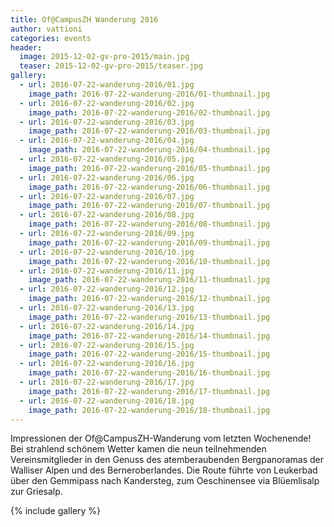 ```yaml
---
title: Of@CampusZH Wanderung 2016
author: vattioni
categories: events
header:
  image: 2015-12-02-gv-pro-2015/main.jpg
  teaser: 2015-12-02-gv-pro-2015/teaser.jpg
gallery:
  - url: 2016-07-22-wanderung-2016/01.jpg
    image_path: 2016-07-22-wanderung-2016/01-thumbnail.jpg
  - url: 2016-07-22-wanderung-2016/02.jpg
    image_path: 2016-07-22-wanderung-2016/02-thumbnail.jpg
  - url: 2016-07-22-wanderung-2016/03.jpg
    image_path: 2016-07-22-wanderung-2016/03-thumbnail.jpg
  - url: 2016-07-22-wanderung-2016/04.jpg
    image_path: 2016-07-22-wanderung-2016/04-thumbnail.jpg
  - url: 2016-07-22-wanderung-2016/05.jpg
    image_path: 2016-07-22-wanderung-2016/05-thumbnail.jpg
  - url: 2016-07-22-wanderung-2016/06.jpg
    image_path: 2016-07-22-wanderung-2016/06-thumbnail.jpg
  - url: 2016-07-22-wanderung-2016/07.jpg
    image_path: 2016-07-22-wanderung-2016/07-thumbnail.jpg
  - url: 2016-07-22-wanderung-2016/08.jpg
    image_path: 2016-07-22-wanderung-2016/08-thumbnail.jpg
  - url: 2016-07-22-wanderung-2016/09.jpg
    image_path: 2016-07-22-wanderung-2016/09-thumbnail.jpg
  - url: 2016-07-22-wanderung-2016/10.jpg
    image_path: 2016-07-22-wanderung-2016/10-thumbnail.jpg
  - url: 2016-07-22-wanderung-2016/11.jpg
    image_path: 2016-07-22-wanderung-2016/11-thumbnail.jpg
  - url: 2016-07-22-wanderung-2016/12.jpg
    image_path: 2016-07-22-wanderung-2016/12-thumbnail.jpg
  - url: 2016-07-22-wanderung-2016/13.jpg
    image_path: 2016-07-22-wanderung-2016/13-thumbnail.jpg
  - url: 2016-07-22-wanderung-2016/14.jpg
    image_path: 2016-07-22-wanderung-2016/14-thumbnail.jpg
  - url: 2016-07-22-wanderung-2016/15.jpg
    image_path: 2016-07-22-wanderung-2016/15-thumbnail.jpg
  - url: 2016-07-22-wanderung-2016/16.jpg
    image_path: 2016-07-22-wanderung-2016/16-thumbnail.jpg
  - url: 2016-07-22-wanderung-2016/17.jpg
    image_path: 2016-07-22-wanderung-2016/17-thumbnail.jpg
  - url: 2016-07-22-wanderung-2016/18.jpg
    image_path: 2016-07-22-wanderung-2016/18-thumbnail.jpg
---
```


Impressionen der Of@CampusZH-Wanderung vom letzten Wochenende! Bei strahlend
sch&ouml;nem Wetter kamen die neun teilnehmenden Vereinsmitglieder in den
Genuss des atemberaubenden Bergpanoramas der Walliser Alpen und des
Berneroberlandes. Die Route f&uuml;hrte von Leukerbad &uuml;ber den Gemmipass
nach Kandersteg, zum Oeschinensee via Blüemlisalp zur Griesalp.

{% include gallery %}
